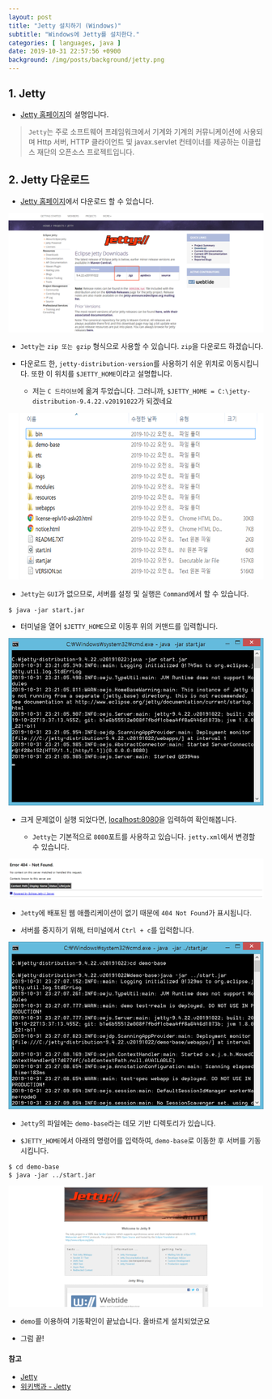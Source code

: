 ```yaml
---
layout: post
title: "Jetty 설치하기 (Windows)"
subtitle: "Windows에 Jetty를 설치한다."
categories: [ languages, java ]
date: 2019-10-31 22:57:56 +0900
background: /img/posts/background/jetty.png
---
```


## 1. Jetty

- [Jetty 홈페이지](https://www.eclipse.org/jetty/documentation/9.4.22.v20191022/introduction.html#what-is-jetty)의 설명입니다.

> `Jetty`는 주로 소프트웨어 프레임워크에서 기계와 기계의 커뮤니케이션에 사용되며 Http 서버, HTTP 클라이언트 및 javax.servlet 컨테이너를 제공하는 이클립스 재단의 오픈소스 프로젝트입니다.

## 2. Jetty 다운로드

- [Jetty 홈페이지](https://www.eclipse.org/jetty/download.html)에서 다운로드 할 수 있습니다.

![installing-jetty-1](/img/posts/languages/java/installing-jetty-1.png)

- `Jetty`는 `zip 또는 gzip` 형식으로 사용할 수 있습니다. `zip`을 다운로드 하겠습니다.

- 다운로드 한, `jetty-distribution-version`를 사용하기 쉬운 위치로 이동시킵니다. 또한 이 위치를 `$JETTY_HOME`이라고 설명합니다.

  - 저는 `C 드라이브`에 옮겨 두었습니다. 그러니까, `$JETTY_HOME = C:\jetty-distribution-9.4.22.v20191022`가 되겠네요

![installing-jetty-2](/img/posts/languages/java/installing-jetty-2.png)

- `Jetty`는 `GUI`가 없으므로, 서버를 설정 및 실행은 `Command`에서 할 수 있습니다.

```console
$ java -jar start.jar
```

- 터미널을 열어 `$JETTY_HOME`으로 이동후 위의 커맨드를 입력합니다.

![installing-jetty-3](/img/posts/languages/java/installing-jetty-3.png)

- 크게 문제없이 실행 되었다면, [localhost:8080](https://localhost:8080)을 입력하여 확인해봅니다.

  - `Jetty`는 기본적으로 `8080`포트를 사용하고 있습니다. `jetty.xml`에서 변경할 수 있습니다.

![installing-jetty-4](/img/posts/languages/java/installing-jetty-4.png)

- `Jetty`에 배포된 웹 애플리케이션이 없기 때문에 `404 Not Found`가 표시됩니다.

- 서버를 중지하기 위해, 터미널에서 `Ctrl + c`를 입력합니다.

![installing-jetty-5](/img/posts/languages/java/installing-jetty-5.png)

- `Jetty`의 파일에는 `demo-base`라는 데모 기반 디렉토리가 있습니다. 

- `$JETTY_HOME`에서 아래의 명령어를 입력하여, `demo-base`로 이동한 후 서버를 기동시킵니다.

```console
$ cd demo-base
$ java -jar ../start.jar
```

![installing-jetty-6](/img/posts/languages/java/installing-jetty-6.png)

- `demo`를 이용하여 기동확인이 끝났습니다. 올바르게 설치되었군요

- 그럼 끝!

#### 참고

- [Jetty](https://www.eclipse.org/jetty/documentation/9.4.22.v20191022/index.html)
- [위키백과 - Jetty](https://ko.wikipedia.org/wiki/%EC%A0%9C%ED%8B%B0_(%EC%9B%B9_%EC%84%9C%EB%B2%84))

